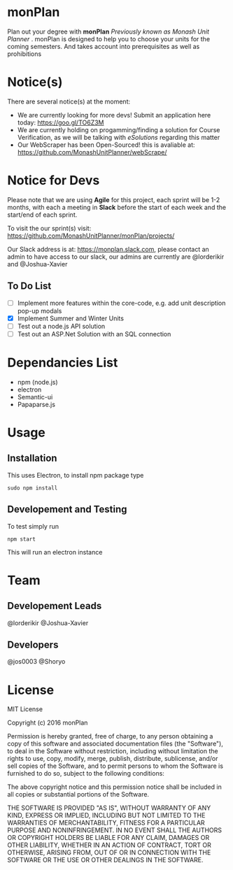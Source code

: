 # monPlan
Plan out your degree with **monPlan** _Previously known as Monash Unit Planner_ . monPlan is designed to help you to choose your units for the coming semesters. And takes account into prerequisites as well as prohibitions

# Notice(s)
There are several notice(s) at the moment:
- We are currently looking for more devs! Submit an application here today: https://goo.gl/TO6Z3M
- We are currently holding on progamming/finding a solution for Course Verification, as we will be talking with _eSolutions_ regarding this matter
- Our WebScraper has been Open-Sourced! this is avaliable at: https://github.com/MonashUnitPlanner/webScrape/

# Notice for Devs
Please note that we are using **Agile** for this project, each sprint will be 1-2 months, with each a meeting in **Slack** before the start of each week and the start/end of each sprint.

To visit the our sprint(s) visit: https://github.com/MonashUnitPlanner/monPlan/projects/

Our Slack address is at: https://monplan.slack.com, please contact an admin to have access to our slack, our admins are currently are @lorderikir and @Joshua-Xavier

## To Do List
- [ ] Implement more features within the core-code, e.g. add unit description pop-up modals 
- [X] Implement Summer and Winter Units
- [ ] Test out a node.js API solution
- [ ] Test out an ASP.Net Solution with an SQL connection

# Dependancies List
- npm (node.js)
- electron
- Semantic-ui
- Papaparse.js

# Usage
## Installation
This uses Electron, to install npm package type
```
sudo npm install
```
## Developement and Testing
To test simply run
```
npm start
```
This will run an electron instance

# Team
## Developement Leads
@lorderikir
@Joshua-Xavier

## Developers
@jos0003
@Shoryo

# License
MIT License

Copyright (c) 2016 monPlan

Permission is hereby granted, free of charge, to any person obtaining a copy
of this software and associated documentation files (the "Software"), to deal
in the Software without restriction, including without limitation the rights
to use, copy, modify, merge, publish, distribute, sublicense, and/or sell
copies of the Software, and to permit persons to whom the Software is
furnished to do so, subject to the following conditions:

The above copyright notice and this permission notice shall be included in all
copies or substantial portions of the Software.

THE SOFTWARE IS PROVIDED "AS IS", WITHOUT WARRANTY OF ANY KIND, EXPRESS OR
IMPLIED, INCLUDING BUT NOT LIMITED TO THE WARRANTIES OF MERCHANTABILITY,
FITNESS FOR A PARTICULAR PURPOSE AND NONINFRINGEMENT. IN NO EVENT SHALL THE
AUTHORS OR COPYRIGHT HOLDERS BE LIABLE FOR ANY CLAIM, DAMAGES OR OTHER
LIABILITY, WHETHER IN AN ACTION OF CONTRACT, TORT OR OTHERWISE, ARISING FROM,
OUT OF OR IN CONNECTION WITH THE SOFTWARE OR THE USE OR OTHER DEALINGS IN THE
SOFTWARE.

